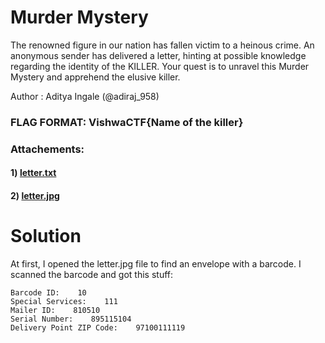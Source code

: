 Murder Mystery
=

The renowned figure in our nation has fallen victim to a heinous crime. An anonymous sender has delivered a letter, hinting at possible knowledge regarding the identity of the KILLER. Your quest is to unravel this Murder Mystery and apprehend the elusive killer.

Author : Aditya Ingale (@adiraj_958)

### FLAG FORMAT: VishwaCTF{Name of the killer}
### Attachements:
#### 1) [letter.txt](https://vishwactf.s3.amazonaws.com/files/attachments/letter_0a363cba-3849-45c8-8b34-1de18adeb1c9.txt?X-Amz-Algorithm=AWS4-HMAC-SHA256&X-Amz-Credential=AKIA6GUFVMV6HO3NYL6Z%2F20240204%2Fap-south-1%2Fs3%2Faws4_request&X-Amz-Date=20240204T185621Z&X-Amz-Expires=3600&X-Amz-SignedHeaders=host&X-Amz-Signature=bc7373ceb177a4129bb8aa37e8424c9ee7966f6599a991533e19bef9e19afd3c)
#### 2) [letter.jpg](https://vishwactf.s3.amazonaws.com/files/attachments/letter_b247ef5e-99f9-4275-8397-c6923eacdc72.jpg?X-Amz-Algorithm=AWS4-HMAC-SHA256&X-Amz-Credential=AKIA6GUFVMV6HO3NYL6Z%2F20240204%2Fap-south-1%2Fs3%2Faws4_request&X-Amz-Date=20240204T185721Z&X-Amz-Expires=3600&X-Amz-SignedHeaders=host&X-Amz-Signature=411afbd469e49104f38d64b58d414aa62c950ae262f0a7104adad676c633aae8)

Solution
=

At first, I opened the letter.jpg file to find an envelope with a barcode. I scanned the barcode and got this stuff:

```
Barcode ID:    10
Special Services:    111
Mailer ID:    810510
Serial Number:    895115104
Delivery Point ZIP Code:    97100111119
```
